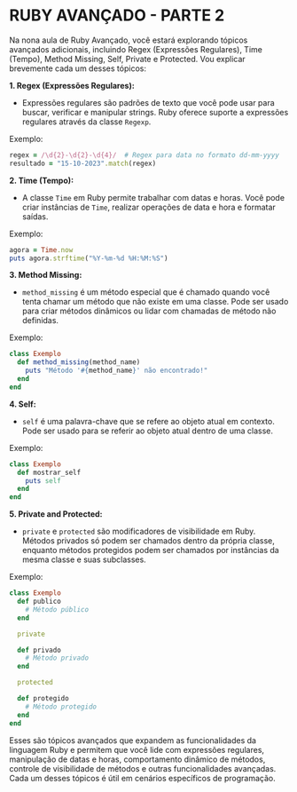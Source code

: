 # RUBY AVANÇADO - PARTE 2
Na nona aula de Ruby Avançado, você estará explorando tópicos avançados adicionais, incluindo Regex (Expressões Regulares), Time (Tempo), Method Missing, Self, Private e Protected. Vou explicar brevemente cada um desses tópicos:

**1. Regex (Expressões Regulares):**
   - Expressões regulares são padrões de texto que você pode usar para buscar, verificar e manipular strings. Ruby oferece suporte a expressões regulares através da classe `Regexp`.

   Exemplo:
   ```ruby
   regex = /\d{2}-\d{2}-\d{4}/  # Regex para data no formato dd-mm-yyyy
   resultado = "15-10-2023".match(regex)
   ```

**2. Time (Tempo):**
   - A classe `Time` em Ruby permite trabalhar com datas e horas. Você pode criar instâncias de `Time`, realizar operações de data e hora e formatar saídas.

   Exemplo:
   ```ruby
   agora = Time.now
   puts agora.strftime("%Y-%m-%d %H:%M:%S")
   ```

**3. Method Missing:**
   - `method_missing` é um método especial que é chamado quando você tenta chamar um método que não existe em uma classe. Pode ser usado para criar métodos dinâmicos ou lidar com chamadas de método não definidas.

   Exemplo:
   ```ruby
   class Exemplo
     def method_missing(method_name)
       puts "Método '#{method_name}' não encontrado!"
     end
   end
   ```

**4. Self:**
   - `self` é uma palavra-chave que se refere ao objeto atual em contexto. Pode ser usado para se referir ao objeto atual dentro de uma classe.

   Exemplo:
   ```ruby
   class Exemplo
     def mostrar_self
       puts self
     end
   end
   ```

**5. Private and Protected:**
   - `private` e `protected` são modificadores de visibilidade em Ruby. Métodos privados só podem ser chamados dentro da própria classe, enquanto métodos protegidos podem ser chamados por instâncias da mesma classe e suas subclasses.

   Exemplo:
   ```ruby
   class Exemplo
     def publico
       # Método público
     end

     private

     def privado
       # Método privado
     end

     protected

     def protegido
       # Método protegido
     end
   end
   ```

Esses são tópicos avançados que expandem as funcionalidades da linguagem Ruby e permitem que você lide com expressões regulares, manipulação de datas e horas, comportamento dinâmico de métodos, controle de visibilidade de métodos e outras funcionalidades avançadas. Cada um desses tópicos é útil em cenários específicos de programação.